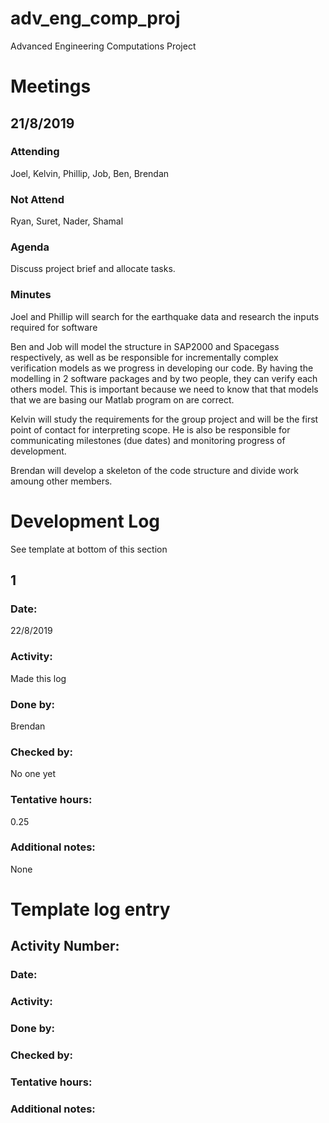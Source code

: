 # adv_eng_comp_proj
Advanced Engineering Computations Project

# Meetings
## 21/8/2019
### Attending
Joel, Kelvin, Phillip, Job, Ben, Brendan
### Not Attend
Ryan, Suret, Nader, Shamal
### Agenda
Discuss project brief and allocate tasks.
### Minutes
Joel and Phillip will search for the earthquake data and research the inputs required for software

Ben and Job will model the structure in SAP2000 and Spacegass respectively, as well as be responsible for incrementally complex verification models as we progress in developing our code. By having the modelling in 2 software packages and by two people, they can verify each others model. This is important because we need to know that that models that we are basing our Matlab program on are correct.

Kelvin will study the requirements for the group project and will be the first point of contact for interpreting scope. He is also be responsible for communicating milestones (due dates) and monitoring progress of development.

Brendan will develop a skeleton of the code structure and divide work amoung other members. 

# Development Log
See template at bottom of this section
## 1
### Date:
22/8/2019
### Activity:
Made this log
### Done by:
Brendan
### Checked by:
No one yet
### Tentative hours:
0.25
### Additional notes:
None


# Template log entry
## Activity Number:
### Date:
### Activity:
### Done by:
### Checked by:
### Tentative hours:
### Additional notes:


